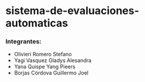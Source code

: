 # sistema-de-evaluaciones-automaticas

### Integrantes:
- Olivieri Romero Stefano
- Yagi Vasquez Gladys Alesandra
- Yana Quispe Yang Pieers
- Borjas Córdova Guillermo Joel
